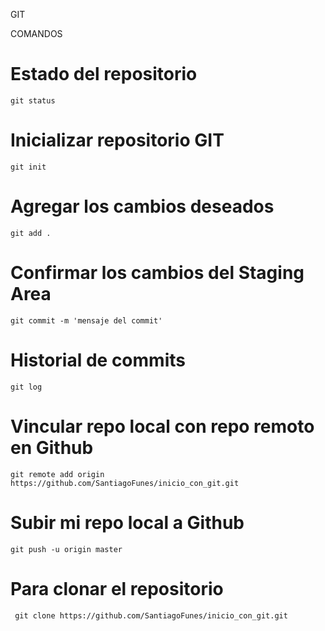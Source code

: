 GIT

COMANDOS
# Estado del repositorio
```git status```
# Inicializar repositorio GIT
```git init```


# Agregar los cambios deseados
```git add . ```

# Confirmar los cambios del Staging Area
```git commit -m 'mensaje del commit' ```


# Historial de commits
```git log```

# Vincular repo local con repo remoto en Github

```git remote add origin https://github.com/SantiagoFunes/inicio_con_git.git```

# Subir mi repo local a Github
```git push -u origin master```

# Para clonar el repositorio
 ``` git clone https://github.com/SantiagoFunes/inicio_con_git.git```
